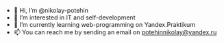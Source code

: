 - 👋 Hi, I’m @nikolay-potehin
- 👀 I’m interested in IT and self-development
- 🌱 I’m currently learning web-programming on Yandex.Praktikum
- 📫 You can reach me by sending an email on potehinnikolay@yandex.ru
